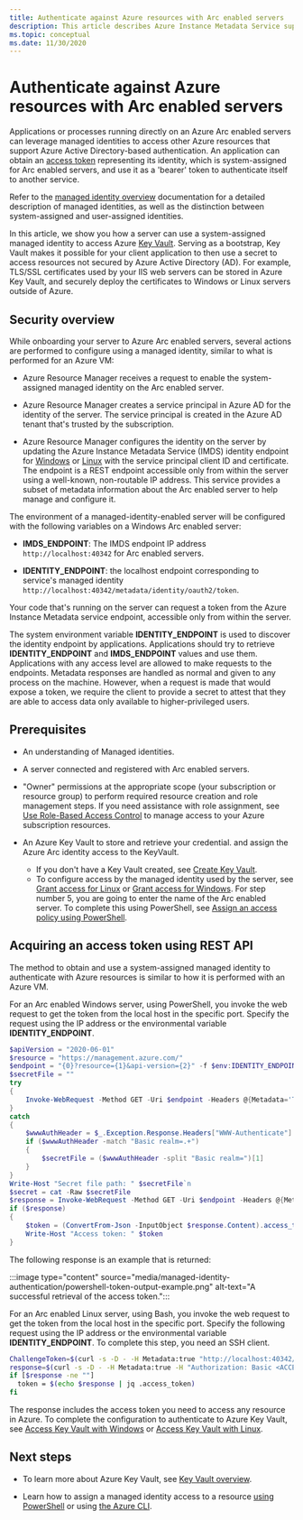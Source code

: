 ```yaml
---
title: Authenticate against Azure resources with Arc enabled servers
description: This article describes Azure Instance Metadata Service support for Arc enabled servers and how you can authenticate against Azure resources and local using a secret.
ms.topic: conceptual
ms.date: 11/30/2020
---
```


# Authenticate against Azure resources with Arc enabled servers

Applications or processes running directly on an Azure Arc enabled servers can leverage managed identities to access other Azure resources that support Azure Active Directory-based authentication. An application can obtain an [access token](../../active-directory/develop/developer-glossary.md#access-token) representing its identity, which is system-assigned for Arc enabled servers, and use it as a 'bearer' token to authenticate itself to another service.

Refer to the [managed identity overview](../../active-directory/managed-identities-azure-resources/overview.md) documentation for a detailed description of managed identities, as well as the distinction between system-assigned and user-assigned identities.

In this article, we show you how a server can use a system-assigned managed identity to access Azure [Key Vault](../../key-vault/general/overview.md). Serving as a bootstrap, Key Vault makes it possible for your client application to then use a secret to access resources not secured by Azure Active Directory (AD). For example, TLS/SSL certificates used by your IIS web servers can be stored in Azure Key Vault, and securely deploy the certificates to Windows or Linux servers outside of Azure.

## Security overview

While onboarding your server to Azure Arc enabled servers, several actions are performed to configure using a managed identity, similar to what is performed for an Azure VM:

- Azure Resource Manager receives a request to enable the system-assigned managed identity on the Arc enabled server.

- Azure Resource Manager creates a service principal in Azure AD for the identity of the server. The service principal is created in the Azure AD tenant that's trusted by the subscription.

- Azure Resource Manager configures the identity on the server by updating the Azure Instance Metadata Service (IMDS) identity endpoint for [Windows](../../virtual-machines/windows/instance-metadata-service.md) or [Linux](../../virtual-machines/linux/instance-metadata-service.md) with the service principal client ID and certificate. The endpoint is a REST endpoint accessible only from within the server using a well-known, non-routable IP address. This service provides a subset of metadata information about the Arc enabled server to help manage and configure it.

The environment of a managed-identity-enabled server will be configured with the following variables on a Windows Arc enabled server:

- **IMDS_ENDPOINT**: The IMDS endpoint IP address `http://localhost:40342` for Arc enabled servers.

- **IDENTITY_ENDPOINT**: the localhost endpoint corresponding to service's managed identity `http://localhost:40342/metadata/identity/oauth2/token`.

Your code that's running on the server can request a token from the Azure Instance Metadata service endpoint, accessible only from within the server.

The system environment variable **IDENTITY_ENDPOINT** is used to discover the identity endpoint by applications. Applications should try to retrieve **IDENTITY_ENDPOINT** and **IMDS_ENDPOINT** values and use them. Applications with any access level are allowed to make requests to the endpoints. Metadata responses are handled as normal and given to any process on the machine. However, when a request is made that would expose a token, we require the client to provide a secret to attest that they are able to access data only available to higher-privileged users.

## Prerequisites

- An understanding of Managed identities.
- A server connected and registered with Arc enabled servers.
- "Owner" permissions at the appropriate scope (your subscription or resource group) to perform required resource creation and role management steps. If you need assistance with role assignment, see [Use Role-Based Access Control](../../role-based-access-control/role-assignments-portal.md) to manage access to your Azure subscription resources.
- An Azure Key Vault to store and retrieve your credential. and assign the Azure Arc identity access to the KeyVault.

    - If you don't have a Key Vault created, see [Create Key Vault](../../active-directory/managed-identities-azure-resources/tutorial-windows-vm-access-nonaad.md#create-a-key-vault-).
    - To configure access by the managed identity used by the server, see [Grant access for Linux](../../active-directory/managed-identities-azure-resources/tutorial-linux-vm-access-nonaad.md#grant-access) or [Grant access for Windows](../../active-directory/managed-identities-azure-resources/tutorial-windows-vm-access-nonaad.md#grant-access). For step number 5, you are going to enter the name of the Arc enabled server. To complete this using PowerShell, see [Assign an access policy using PowerShell](../../key-vault/general/assign-access-policy-powershell.md).

## Acquiring an access token using REST API

The method to obtain and use a system-assigned managed identity to authenticate with Azure resources is similar to how it is performed with an Azure VM.

For an Arc enabled Windows server, using PowerShell, you invoke the web request to get the token from the local host in the specific port. Specify the request using the IP address or the environmental variable **IDENTITY_ENDPOINT**.

```powershell
$apiVersion = "2020-06-01"
$resource = "https://management.azure.com/"
$endpoint = "{0}?resource={1}&api-version={2}" -f $env:IDENTITY_ENDPOINT,$resource,$apiVersion
$secretFile = ""
try
{
    Invoke-WebRequest -Method GET -Uri $endpoint -Headers @{Metadata='True'} -UseBasicParsing
}
catch
{
    $wwwAuthHeader = $_.Exception.Response.Headers["WWW-Authenticate"]
    if ($wwwAuthHeader -match "Basic realm=.+")
    {
        $secretFile = ($wwwAuthHeader -split "Basic realm=")[1]
    }
}
Write-Host "Secret file path: " $secretFile`n
$secret = cat -Raw $secretFile
$response = Invoke-WebRequest -Method GET -Uri $endpoint -Headers @{Metadata='True'; Authorization="Basic $secret"} -UseBasicParsing
if ($response)
{
    $token = (ConvertFrom-Json -InputObject $response.Content).access_token
    Write-Host "Access token: " $token
}
```

The following response is an example that is returned:

:::image type="content" source="media/managed-identity-authentication/powershell-token-output-example.png" alt-text="A successful retrieval of the access token.":::

For an Arc enabled Linux server, using Bash, you invoke the web request to get the token from the local host in the specific port. Specify the following request using the IP address or the environmental variable **IDENTITY_ENDPOINT**. To complete this step, you need an SSH client.

```bash
ChallengeToken=$(curl -s -D - -H Metadata:true "http://localhost:40342/metadata/identity/oauth2/token?api-version=2019-11-01&resource=https%3A%2F%2Fmanagement.azure.com" | grep Www-Authenticate | cut -d '=' -f2)
response=$(curl -s -D - -H Metadata:true -H "Authorization: Basic <ACCESS_TOKEN>" "http://localhost:40342/metadata/identity/oauth2/token?api-version=2019-11-01&resource=https%3A%2F%2Fmanagement.azure.com" | grep Www-Authenticate | cut -d '=' -f2)
if [$response -ne ""]
  token = $(echo $response | jq .access_token)
fi
```

The response includes the access token you need to access any resource in Azure. To complete the configuration to authenticate to Azure Key Vault, see [Access Key Vault with Windows](../../active-directory/managed-identities-azure-resources/tutorial-windows-vm-access-nonaad.md#access-data) or [Access Key Vault with Linux](../../active-directory/managed-identities-azure-resources/tutorial-linux-vm-access-nonaad.md#access-data).

## Next steps

- To learn more about Azure Key Vault, see [Key Vault overview](../../key-vault/general/overview.md).

- Learn how to assign a managed identity access to a resource [using PowerShell](../../active-directory/managed-identities-azure-resources/howto-assign-access-powershell.md) or using [the Azure CLI](../../active-directory/managed-identities-azure-resources/howto-assign-access-cli.md).